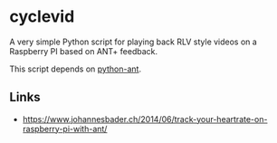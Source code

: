 # cyclevid

A very simple Python script for playing back RLV style videos on a Raspberry PI based on ANT+ feedback.

This script depends on [python-ant](https://github.com/mvillalba/python-ant).

## Links
* https://www.johannesbader.ch/2014/06/track-your-heartrate-on-raspberry-pi-with-ant/
